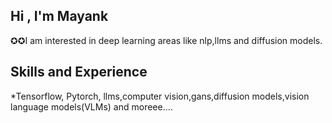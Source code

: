 ## Hi , I'm Mayank 
✪✪I am interested in deep learning areas like nlp,llms and diffusion models.

## Skills and Experience
*Tensorflow, Pytorch, llms,computer vision,gans,diffusion models,vision language models(VLMs) and moreee....


